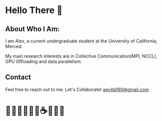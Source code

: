 # Hello There 👋

## About Who I Am:

I am Alex, a current undergraduate student at the University of California, Merced. 

My main research interests are in Collective Communication(MPI, NCCL), GPU Offloading and data parallelism. 


## Contact
Feel free to reach out to me. Let's Collaborate!
aevilla160@gmail.com
# 🧑🏻‍💻🧑🏻‍🔬☕️🍋📝🏫
